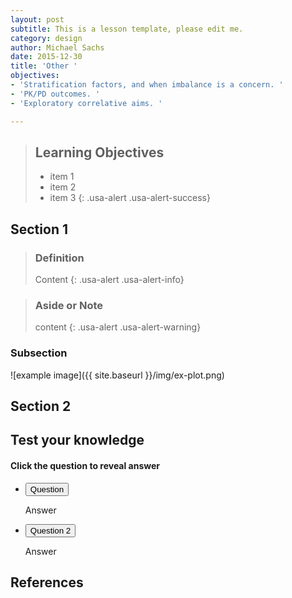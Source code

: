 ```yaml
---
layout: post
subtitle: This is a lesson template, please edit me.
category: design
author: Michael Sachs
date: 2015-12-30
title: 'Other '
objectives:
- 'Stratification factors, and when imbalance is a concern. '
- 'PK/PD outcomes. '
- 'Exploratory correlative aims. '

---
```


> ## Learning Objectives
>  - item 1
>  - item 2
>  - item 3
{: .usa-alert .usa-alert-success}

## Section 1

> ### Definition
> Content
{: .usa-alert .usa-alert-info}

> ### Aside or Note
> content
{: .usa-alert .usa-alert-warning}

### Subsection

![example image]({{ site.baseurl }}/img/ex-plot.png)

## Section 2



## Test your knowledge

#### Click the question to reveal answer

<div class="usa-accordion-bordered">
    <ul class="usa-unstyled-list">
      <li>
        <button class="usa-button-unstyled" aria-expanded="false" aria-controls="collapsible-0">
          Question
        </button>
        <div id="collapsible-0" aria-hidden="true" class="usa-accordion-content">
          <p>
          Answer
          </p>
        </div>
      </li>
      <li>
        <button class="usa-button-unstyled" aria-expanded="false" aria-controls="collapsible-1">
          Question 2
        </button>
        <div id="collapsible-1" aria-hidden="true" class="usa-accordion-content">
          <p>
          Answer
          </p>
        </div>
      </li>
    </ul>
  </div>


## References